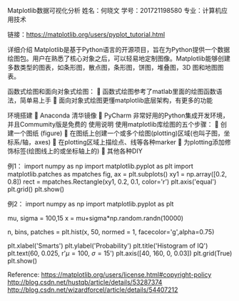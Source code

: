 Matplotlib数据可视化分析
姓名：何晓文   学号：201721198580  专业：计算机应用技术

链接：https://matplotlib.org/users/pyplot_tutorial.html

详细介绍
Matplotlib是基于Python语言的开源项目，旨在为Python提供一个数据绘图包。用户在熟悉了核心对象之后，可以轻易地定制图像。Matplotlib能够创建多数类型的图表，如条形图，散点图，条形图，饼图，堆叠图，3D 图和地图图表。

函数式绘图和面向对象式绘图：
	函数式绘图参考了matlab里面的绘图函数语法，简单易上手
	面向对象式绘图更懂matplotlib底层架构，有更多的功能

环境搭建
	Anaconda 清华镜像
	PyCharm  非常好用的Python集成开发环境，并且Commumity版是免费的
使用说明
使用matplotlib库绘图的五个步骤：
	创建一个图纸 (figure)
	在图纸上创建一个或多个绘图(plotting)区域(也叫子图，坐标系/轴，axes)
	在plotting区域上描绘点、线等各种marker
	为plotting添加修饰标签(绘图线上的或坐标轴上的)
	其他各种DIY

例1：
import numpy as np
import matplotlib.pyplot as plt
import matplotlib.patches as mpatches
fig, ax = plt.subplots()
xy1 = np.array([0.2, 0.8])
rect = mpatches.Rectangle(xy1, 0.2, 0.1, color='r')
plt.axis('equal')
plt.grid()
plt.show()
 

例2：
import numpy as np
import matplotlib.pyplot as plt

mu, sigma = 100,15
x = mu+sigma*np.random.randn(10000)

n, bins, patches = plt.hist(x, 50, normed = 1, facecolor='g',alpha=0.75)

plt.xlabel('Smarts')
plt.ylabel('Probability')
plt.title('Histogram of IQ')
plt.text(60, 0.025, r'$\mu=100,\ \sigma=15$')
plt.axis([40, 160, 0, 0.03])
plt.grid(True)
plt.show()
 

Reference:
https://matplotlib.org/users/license.html#copyright-policy
http://blog.csdn.net/hustqb/article/details/53287374
http://blog.csdn.net/wizardforcel/article/details/54407212

